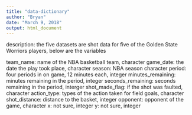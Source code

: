 ```yaml
---
title: "data-dictionary"
author: "Bryan"
date: "March 9, 2018"
output: html_document
---
```


description: the five datasets are shot data for five of the Golden State Worriors players, below are the variables

team_name: name of the NBA basketball team, character
game_date: the date the play took place, character
season: NBA season character
period: four periods in on game, 12 minutes each, integer
minutes_remaining: minutes remaining in the period, integer
seconds_remaining: seconds remaining in the period, interger
shot_made_flag: if the shot was faulted, character
action_type: types of the action taken for field goals, character
shot_distance: distance to the basket, integer
opponent: opponent of the game, character
x: not sure, integer
y: not sure, integer